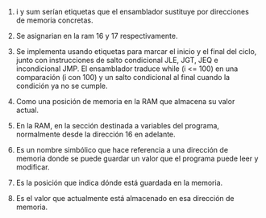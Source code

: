 1. i y sum serían etiquetas que el ensamblador sustituye por direcciones de memoria concretas.

2. Se asignarian en la ram 16 y 17 respectivamente.

3. Se implementa usando etiquetas para marcar el inicio y el final del ciclo, junto con instrucciones de salto condicional JLE, JGT, JEQ e incondicional JMP. El ensamblador traduce while (i <= 100) en una comparación (i con 100) y un salto condicional al final cuando la condición ya no se cumple.

4. Como una posición de memoria en la RAM que almacena su valor actual.

5. En la RAM, en la sección destinada a variables del programa, normalmente desde la dirección 16 en adelante.

6. Es un nombre simbólico que hace referencia a una dirección de memoria donde se puede guardar un valor que el programa puede leer y modificar.

7. Es la posición que indica dónde está guardada en la memoria.

8. Es el valor que actualmente está almacenado en esa dirección de memoria.
